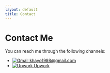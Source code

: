 ```yaml
---
layout: default
title: Contact
---
```


<div class="contact">
  <h1>Contact Me</h1>
  <p>You can reach me through the following channels:</p>
  <ul>
    <li><a href="mailto:khayo1998@gmail.com">
      <img src="{{ '/assets/icons/email.svg' | relative_url }}" alt="Gmail" class="contact-icon"> khayo1998@gmail.com
    </a></li>
    <li><a href="https://www.upwork.com/freelancers/~013b6139d11e3d0fa6?mp_source=share" target="_blank">
      <img src="{{ '/assets/icons/upwork.svg' | relative_url }}" alt="Upwork" class="contact-icon"> Upwork
    </a></li>
  </ul>
</div>
